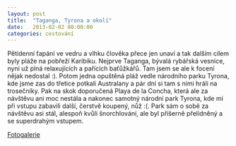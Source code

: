 ```yaml
---
layout: post
title:  "Taganga, Tyrona a okolí"
date:   2013-02-02 00:00:00
categories: cestování
---
```


Pětidenní ťapání ve vedru a vlhku člověka přece jen unaví a tak dalším cílem byly pláže na pobřeží Karibiku. Nejprve Taganga, bývalá rybářská vesnice, nyní už plná relaxujících a pařících baťůžkářů. Tam jsem se ale k focení nějak nedostal :). Potom jedna opuštěná pláž vedle národního parku Tyrona, kde jsme zas do třetice potkali Australany a pár dní si tam s nimi hráli na trosečníky. Pak na skok doporučená Playa de la Concha, která ale za návštěvu ani moc nestála a nakonec samotný národní park Tyrona, kde mi při vstupu zabavili další, čerstvě koupený, nůž :(. Park sám o sobě za návštěvu asi stál, alespoň kvůli šnorchlování, ale byl příšerně přelidněný a se superdrahým vstupem.

[Fotogalerie]

[Fotogalerie]: https://github.com/mojombo/jekyll
